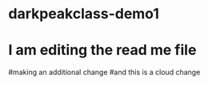 # darkpeakclass-demo1
# I am editing the read me file

#making an additional change
#and this is a cloud change
